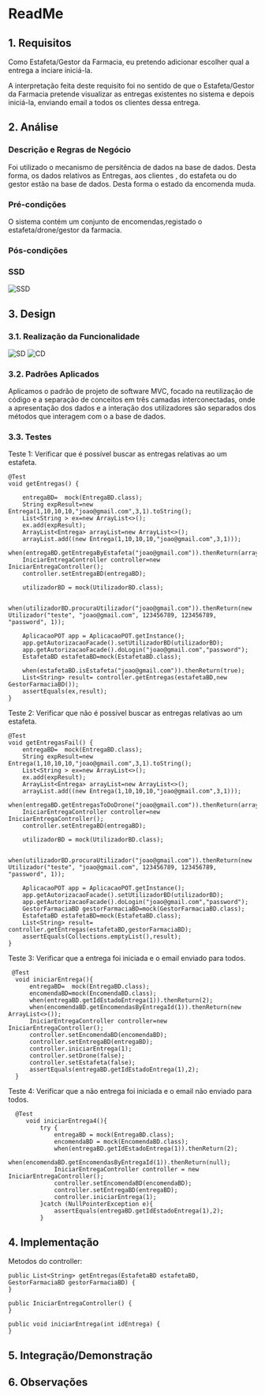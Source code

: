 # ReadMe #

## 1. Requisitos
Como Estafeta/Gestor da Farmacia, eu pretendo adicionar escolher qual a entrega a inciare iniciá-la.

A interpretação feita deste requisito foi no sentido de que o Estafeta/Gestor da Farmacia pretende visualizar as entregas existentes no sistema e depois iniciá-la, enviando email a todos os clientes dessa entrega.
## 2. Análise
### Descrição e Regras de Negócio
Foi utilizado o mecanismo de persitência de dados na base de dados. 
Desta forma, os dados relativos as Entregas, aos clientes  , do estafeta ou do gestor estão na base de dados. 
Desta forma o estado da encomenda muda.
### Pré-condições
O sistema contém um conjunto de encomendas,registado o estafeta/drone/gestor da farmacia.

### Pós-condições

### SSD
 ![SSD](SSD.SVG)

## 3. Design
### 3.1. Realização da Funcionalidade
 ![SD](SD.SVG)
 ![CD](CD.SVG)

### 3.2. Padrões Aplicados
Aplicamos o padrão de projeto de software MVC, focado na reutilização de código e a separação de conceitos em três camadas interconectadas, onde a apresentação dos dados e a interação dos utilizadores são separados dos métodos que interagem com o a base de dados.

### 3.3. Testes
Teste 1: Verificar que é possível buscar as entregas relativas ao um estafeta.

    @Test
    void getEntregas() {

        entregaBD=  mock(EntregaBD.class);
        String expResult=new Entrega(1,10,10,10,"joao@gmail.com",3,1).toString();
        List<String > ex=new ArrayList<>();
        ex.add(expResult);
        ArrayList<Entrega> arrayList=new ArrayList<>();
        arrayList.add((new Entrega(1,10,10,10,"joao@gmail.com",3,1)));
        when(entregaBD.getEntregaByEstafeta("joao@gmail.com")).thenReturn(arrayList);
        IniciarEntregaController controller=new IniciarEntregaController();
        controller.setEntregaBD(entregaBD);

        utilizadorBD = mock(UtilizadorBD.class);

        when(utilizadorBD.procuraUtilizador("joao@gmail.com")).thenReturn(new Utilizador("teste", "joao@gmail.com", 123456789, 123456789, "password", 1));

        AplicacaoPOT app = AplicacaoPOT.getInstance();
        app.getAutorizacaoFacade().setUtilizadorBD(utilizadorBD);
        app.getAutorizacaoFacade().doLogin("joao@gmail.com","password");
        EstafetaBD estafetaBD=mock(EstafetaBD.class);

        when(estafetaBD.isEstafeta("joao@gmail.com")).thenReturn(true);
        List<String> result= controller.getEntregas(estafetaBD,new GestorFarmaciaBD());
        assertEquals(ex,result);
    }


Teste 2: Verificar que não é possível buscar as entregas relativas ao um estafeta.

    @Test
    void getEntregasFail() {
        entregaBD=  mock(EntregaBD.class);
        String expResult=new Entrega(1,10,10,10,"joao@gmail.com",3,1).toString();
        List<String > ex=new ArrayList<>();
        ex.add(expResult);
        ArrayList<Entrega> arrayList=new ArrayList<>();
        arrayList.add((new Entrega(1,10,10,10,"joao@gmail.com",3,1)));
        when(entregaBD.getEntregasToDoDrone("joao@gmail.com")).thenReturn(arrayList);
        IniciarEntregaController controller=new IniciarEntregaController();
        controller.setEntregaBD(entregaBD);

        utilizadorBD = mock(UtilizadorBD.class);

        when(utilizadorBD.procuraUtilizador("joao@gmail.com")).thenReturn(new Utilizador("teste", "joao@gmail.com", 123456789, 123456789, "password", 1));

        AplicacaoPOT app = AplicacaoPOT.getInstance();
        app.getAutorizacaoFacade().setUtilizadorBD(utilizadorBD);
        app.getAutorizacaoFacade().doLogin("joao@gmail.com","password");
        GestorFarmaciaBD gestorFarmaciaBD=mock(GestorFarmaciaBD.class);
        EstafetaBD estafetaBD=mock(EstafetaBD.class);
        List<String> result= controller.getEntregas(estafetaBD,gestorFarmaciaBD);
        assertEquals(Collections.emptyList(),result);
    }
    
 Teste 3: Verificar que a entrega foi iniciada e o email enviado para todos. 
  
     @Test
      void iniciarEntrega(){
          entregaBD=  mock(EntregaBD.class);
          encomendaBD=mock(EncomendaBD.class);
          when(entregaBD.getIdEstadoEntrega(1)).thenReturn(2);
          when(encomendaBD.getEncomendasByEntregaId(1)).thenReturn(new ArrayList<>());
          IniciarEntregaController controller=new IniciarEntregaController();
          controller.setEncomendaBD(encomendaBD);
          controller.setEntregaBD(entregaBD);
          controller.iniciarEntrega(1);
          controller.setDrone(false);
          controller.setEstafeta(false);
          assertEquals(entregaBD.getIdEstadoEntrega(1),2);
      }  
 Teste 4: Verificar que a não entrega foi iniciada e o email não enviado para todos. 
   
      @Test
         void iniciarEntrega4(){
             try {
                 entregaBD = mock(EntregaBD.class);
                 encomendaBD = mock(EncomendaBD.class);
                 when(entregaBD.getIdEstadoEntrega(1)).thenReturn(2);
                 when(encomendaBD.getEncomendasByEntregaId(1)).thenReturn(null);
                 IniciarEntregaController controller = new IniciarEntregaController();
                 controller.setEncomendaBD(encomendaBD);
                 controller.setEntregaBD(entregaBD);
                 controller.iniciarEntrega(1);
             }catch (NullPointerException e){
                 assertEquals(entregaBD.getIdEstadoEntrega(1),2);
             }
     
    
## 4. Implementação
Metodos do controller:
    
    public List<String> getEntregas(EstafetaBD estafetaBD, GestorFarmaciaBD gestorFarmaciaBD) {
    }
    
    public IniciarEntregaController() {
    }

    public void iniciarEntrega(int idEntrega) {
    }
## 5. Integração/Demonstração


## 6. Observações
